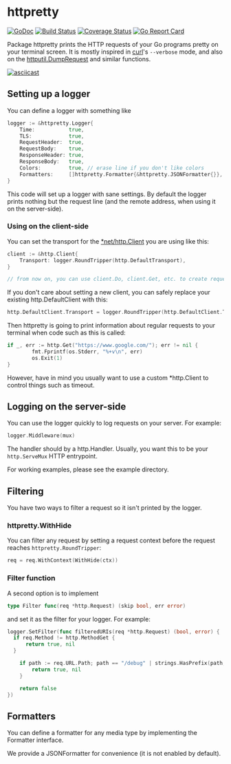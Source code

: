 # httpretty
[![GoDoc](https://godoc.org/github.com/henvic/httpretty?status.svg)](https://godoc.org/github.com/henvic/httpretty) [![Build Status](https://travis-ci.org/henvic/httpretty.svg?branch=master)](https://travis-ci.org/henvic/httpretty) [![Coverage Status](https://coveralls.io/repos/henvic/httpretty/badge.svg)](https://coveralls.io/r/henvic/httpretty) [![Go Report Card](https://goreportcard.com/badge/github.com/henvic/httpretty)](https://goreportcard.com/report/github.com/henvic/httpretty)

Package httpretty prints the HTTP requests of your Go programs pretty on your terminal screen. It is mostly inspired in [curl](https://curl.haxx.se)'s `--verbose` mode, and also on the [httputil.DumpRequest](https://golang.org/pkg/net/http/httputil/) and similar functions.

[![asciicast](https://asciinema.org/a/297429.svg)](https://asciinema.org/a/297429)

## Setting up a logger
You can define a logger with something like

```go
logger := &httpretty.Logger{
	Time:           true,
	TLS:            true,
	RequestHeader:  true,
	RequestBody:    true,
	ResponseHeader: true,
	ResponseBody:   true,
	Colors:         true, // erase line if you don't like colors
	Formatters:     []httpretty.Formatter{&httpretty.JSONFormatter{}},
}
```

This code will set up a logger with sane settings. By default the logger prints nothing but the request line (and the remote address, when using it on the server-side).

### Using on the client-side
You can set the transport for the [*net/http.Client](https://golang.org/pkg/net/http/#Client) you are using like this:

```go
client := &http.Client{
	Transport: logger.RoundTripper(http.DefaultTransport),
}

// from now on, you can use client.Do, client.Get, etc. to create requests.
```

If you don't care about setting a new client, you can safely replace your existing http.DefaultClient with this:

```go
http.DefaultClient.Transport = logger.RoundTripper(http.DefaultClient.Transport)
```

Then httpretty is going to print information about regular requests to your terminal when code such as this is called:
```go
if _, err := http.Get("https://www.google.com/"); err != nil {
        fmt.Fprintf(os.Stderr, "%+v\n", err)
        os.Exit(1)
}
```

However, have in mind you usually want to use a custom *http.Client to control things such as timeout.

## Logging on the server-side
You can use the logger quickly to log requests on your server. For example:

```go
logger.Middleware(mux)
```

The handler should by a http.Handler. Usually, you want this to be your `http.ServeMux` HTTP entrypoint.

For working examples, please see the example directory.

## Filtering
You have two ways to filter a request so it isn't printed by the logger.

### httpretty.WithHide
You can filter any request by setting a request context before the request reaches `httpretty.RoundTripper`:

```go
req = req.WithContext(WithHide(ctx))
```

### Filter function
A second option is to implement

```go
type Filter func(req *http.Request) (skip bool, err error)
```

and set it as the filter for your logger. For example:

```go
logger.SetFilter(func filteredURIs(req *http.Request) (bool, error) {
  if req.Method != http.MethodGet {
	  return true, nil
  }

	if path := req.URL.Path; path == "/debug" | strings.HasPrefix(path, "/debug/") {
		return true, nil
	}

	return false
})
```

## Formatters
You can define a formatter for any media type by implementing the Formatter interface.

We provide a JSONFormatter for convenience (it is not enabled by default).
